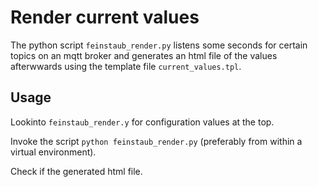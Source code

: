 Render current values
=====================

The python script `feinstaub_render.py` listens some seconds for certain topics 
on an mqtt broker and generates an html file of the values afterwwards using the 
template file `current_values.tpl`.

Usage
-----

Lookinto `feinstaub_render.y` for configuration values at the top.

Invoke the script `python feinstaub_render.py` (preferably from within a virtual 
environment).

Check if the generated html file.

